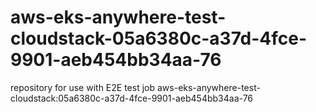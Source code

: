 # aws-eks-anywhere-test-cloudstack-05a6380c-a37d-4fce-9901-aeb454bb34aa-76
repository for use with E2E test job aws-eks-anywhere-test-cloudstack:05a6380c-a37d-4fce-9901-aeb454bb34aa-76
